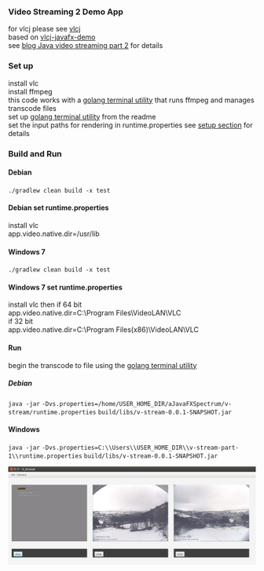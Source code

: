### Video Streaming 2 Demo App  

for vlcj please see [vlcj](https://github.com/caprica/vlcj)  
based on [vlcj-javafx-demo](https://github.com/caprica/vlcj-javafx)  
see  [blog Java video streaming part 2](http://nsavagejvm.netlify.com/2017/04/java-video-streaming-part-2/) for details

### Set up

install vlc  
install ffmpeg  
this code works with a [golang terminal utility](https://github.com/nsavageJVM/v-stream-util)  that runs ffmpeg and manages transcode files  
set up [golang terminal utility](https://github.com/nsavageJVM/v-stream-util) from the readme  
set the input paths for rendering in runtime.properties see [setup section](http://nsavagejvm.netlify.com/2017/04/java-video-streaming-part-2/) for details

### Build and Run

#### Debian  
`./gradlew clean build -x test`  



#### Debian set runtime.properties

install vlc  
app.video.native.dir=/usr/lib

#### Windows 7
`./gradlew clean build -x test`  
  


#### Windows 7 set runtime.properties

install vlc then if 64 bit  
app.video.native.dir=C:\\Program Files\\VideoLAN\\VLC  
if 32 bit  
app.video.native.dir=C:\\Program Files(x86)\\VideoLAN\\VLC


#### Run
begin the transcode to file using the [golang terminal utility](https://github.com/nsavageJVM/v-stream-util)

##### Debian
`java -jar`  `-Dvs.properties=/home/USER_HOME_DIR/aJavaFXSpectrum/v-stream/runtime.properties` `build/libs/v-stream-0.0.1-SNAPSHOT.jar`
#### Windows
`java -jar`  `-Dvs.properties=C:\\Users\\USER_HOME_DIR\\v-stream-part-1\\runtime.properties`   `build/libs/v-stream-0.0.1-SNAPSHOT.jar`


![Screenshot demo](https://github.com/nsavageJVM/v-stream-part-2/blob/master/demo2.png)
